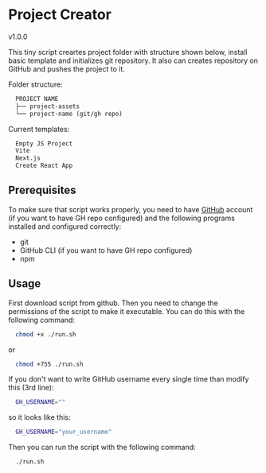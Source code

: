 # Project Creator

v1.0.0

This tiny script creartes project folder with structure shown below, install basic template and initializes git repository. It also can creates repository on GitHub and pushes the project to it.

Folder structure:

```md
  PROJECT NAME
  ├── project-assets
  └── project-name (git/gh repo)
```

Current templates:

```md
  Empty JS Project
  Vite
  Next.js
  Create React App
```

## Prerequisites

To make sure that script works properly, you need to have [GitHub](https://github.com) account (if you want to have GH repo configured) and the following programs installed and configured correctly:

- git
- GitHub CLI (if you want to have GH repo configured)
- npm

## Usage

First download script from github. Then you need to change the permissions of the script to make it executable. You can do this with the following command:

```bash
  chmod +x ./run.sh
```

or

```bash
  chmod +755 ./run.sh
```

If you don't want to write GitHub username every single time than modify this (3rd line):

```bash
  GH_USERNAME=""
```

so it looks like this:

```bash
  GH_USERNAME="your_username"
```

Then you can run the script with the following command:

```bash
  ./run.sh
```
